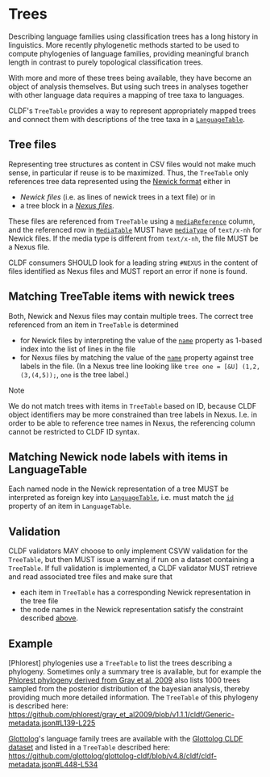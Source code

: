 # Trees

Describing language families using classification trees has a long history in linguistics.
More recently phylogenetic methods started to be used to compute phylogenies of language families,
providing meaningful branch length in contrast to purely topological classification trees.

With more and more of these trees being available, they have become an object of analysis themselves.
But using such trees in analyses together with other language data requires a mapping of tree taxa to
languages.

CLDF's `TreeTable` provides a way to represent appropriately mapped trees and connect them with descriptions
of the tree taxa in a [`LanguageTable`](../languages).


## Tree files

Representing tree structures as content in CSV files would not make much sense, in particular if reuse is
to be maximized. Thus, the `TreeTable` only references tree data represented using the [Newick format](https://en.wikipedia.org/wiki/Newick_format)
either in
- *Newick files* (i.e. as lines of newick trees in a text file) or in
- a tree block in a [*Nexus files*](https://plewis.github.io/nexus/).

These files are referenced from `TreeTable` using a [`mediaReference`](http://cldf.clld.org/v1.0/terms.rdf#mediaReference) column,
and the referenced row in [`MediaTable`](../media) MUST have [`mediaType`](http://cldf.clld.org/v1.0/terms.rdf#mediaType) of `text/x-nh` 
for Newick files. If the media type is different from `text/x-nh`, the file MUST be a Nexus file.

CLDF consumers SHOULD look for a leading string `#NEXUS` in the content of files identified as Nexus files and MUST
report an error if none is found.


## Matching TreeTable items with newick trees

Both, Newick and Nexus files may contain multiple trees. The correct tree referenced from an item in
`TreeTable` is determined
- for Newick files by interpreting the value of the [`name`](http://cldf.clld.org/v1.0/terms.rdf#name) property as
  1-based index into the list of lines in the file
- for Nexus files by matching the value of the [`name`](http://cldf.clld.org/v1.0/terms.rdf#name) property against tree
  labels in the file. (In a Nexus tree line looking like `tree one = [&U] (1,2,(3,(4,5));`, `one` is the tree label.)

> [!NOTE]
> We do not match trees with items in `TreeTable` based on ID, because CLDF object identifiers may be more
> constrained than tree labels in Nexus. I.e. in order to be able to reference tree names in Nexus, the referencing
> column cannot be restricted to CLDF ID syntax.


## Matching Newick node labels with items in LanguageTable

Each named node in the Newick representation of a tree MUST be interpreted as foreign key into [`LanguageTable`](../languages), i.e.
must match the [`id`](http://cldf.clld.org/v1.0/terms.rdf#id) property of an item in `LanguageTable`.


## Validation

CLDF validators MAY choose to only implement CSVW validation for the `TreeTable`, but then MUST issue a warning if run on
a dataset containing a `TreeTable`. If full validation is implemented, a CLDF validator MUST retrieve and read associated tree
files and make sure that
- each item in `TreeTable` has a corresponding Newick representation in the tree file
- the node names in the Newick representation satisfy the constraint described [above](#matching-newick-node-labels-with-items-in-languagetable).


## Example

[Phlorest] phylogenies use a `TreeTable` to list the trees describing a phylogeny. Sometimes only a
summary tree is available, but for example the [Phlorest phylogeny derived from Gray et al. 2009](https://doi.org/10.5281/zenodo.10149668)
also lists 1000 trees sampled from the posterior distribution of the bayesian analysis, thereby providing
much more detailed information. The `TreeTable` of this phylogeny is described here:
https://github.com/phlorest/gray_et_al2009/blob/v1.1.1/cldf/Generic-metadata.json#L139-L225

[Glottolog](https://glottolog.org)'s language family trees are available with the [Glottolog CLDF dataset](https://zenodo.org/doi/10.5281/zenodo.3260727)
and listed in a `TreeTable` described here: https://github.com/glottolog/glottolog-cldf/blob/v4.8/cldf/cldf-metadata.json#L448-L534